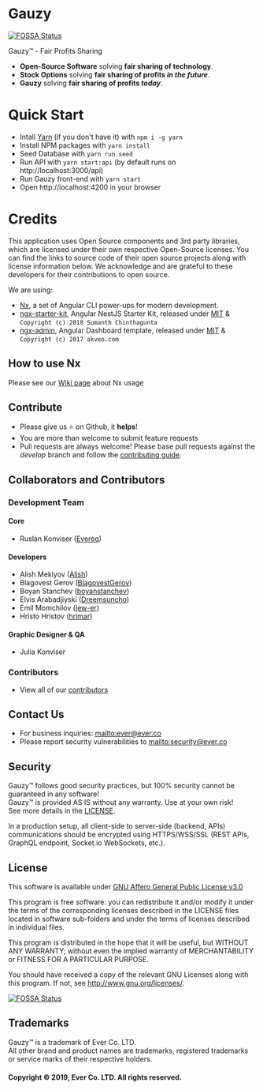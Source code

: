 # Gauzy

[![FOSSA Status](https://app.fossa.io/api/projects/git%2Bgithub.com%2Fever-co%2Fgauzy.svg?type=shield)](https://app.fossa.io/projects/git%2Bgithub.com%2Fever-co%2Fgauzy?ref=badge_shield)

Gauzy™ - Fair Profits Sharing

- **Open-Source Software** solving **fair sharing of technology**.
- **Stock Options** solving **fair sharing of profits _in the future_**.
- **Gauzy** solving **fair sharing of profits _today_**.

# Quick Start

- Intall [Yarn](https://github.com/yarnpkg/yarn) (if you don't have it) with `npm i -g yarn`
- Install NPM packages with `yarn install`
- Seed Database with `yarn run seed`
- Run API with `yarn start:api` (by default runs on http://localhost:3000/api)
- Run Gauzy front-end with `yarn start`
- Open http://localhost:4200 in your browser

# Credits

This application uses Open Source components and 3rd party libraries, which are licensed under their own respective Open-Source licenses. You can find the links to source code of their open source projects along with license information below. We acknowledge and are grateful to these developers for their contributions to open source.

We are using:
- [Nx](https://nx.dev), a set of Angular CLI power-ups for modern development.
- [ngx-starter-kit](https://github.com/xmlking/ngx-starter-kit), Angular NestJS Starter Kit, released under [MIT](https://github.com/xmlking/ngx-starter-kit/blob/develop/LICENSE) & `Copyright (c) 2018 Sumanth Chinthagunta`
- [ngx-admin](https://github.com/akveo/ngx-admin), Angular Dashboard template, released under [MIT](https://github.com/akveo/ngx-admin/blob/master/LICENSE) & `Copyright (c) 2017 akveo.com`

## How to use Nx

Please see our [Wiki page](https://github.com/ever-co/gauzy/wiki/How-to-use-Nx) about Nx usage

## Contribute

-   Please give us :star: on Github, it **helps**!
-   You are more than welcome to submit feature requests
-   Pull requests are always welcome! Please base pull requests against the _develop_ branch and follow the [contributing guide](.github/CONTRIBUTING.md).

## Collaborators and Contributors

### Development Team

#### Core

-   Ruslan Konviser ([Evereq](https://github.com/evereq))

#### Developers

-   Alish Meklyov ([Alish](https://github.com/AlishMekliov931))
-   Blagovest Gerov ([BlagovestGerov](https://github.com/BlagovestGerov))
-   Boyan Stanchev ([boyanstanchev](https://github.com/boyanstanchev))
-   Elvis Arabadjiyski ([Dreemsuncho](https://github.com/Dreemsuncho))
-   Emil Momchilov ([jew-er](https://github.com/jew-er))
-   Hristo Hristov ([hrimar](https://github.com/hrimar))

#### Graphic Designer & QA

-   Julia Konviser

### Contributors

-   View all of our [contributors](https://github.com/ever-co/gauzy/graphs/contributors)

## Contact Us

-   For business inquiries: <mailto:ever@ever.co>
-   Please report security vulnerabilities to <mailto:security@ever.co>

## Security

Gauzy™ follows good security practices, but 100% security cannot be guaranteed in any software!  
Gauzy™ is provided AS IS without any warranty. Use at your own risk!  
See more details in the [LICENSE](LICENSE).

In a production setup, all client-side to server-side (backend, APIs) communications should be encrypted using HTTPS/WSS/SSL (REST APIs, GraphQL endpoint, Socket.io WebSockets, etc.).

## License

This software is available under [GNU Affero General Public License v3.0](https://www.gnu.org/licenses/agpl-3.0.txt)

This program is free software: you can redistribute it and/or modify it under the terms of the corresponding licenses described in the LICENSE files located in software sub-folders and under the terms of licenses described in individual files.

This program is distributed in the hope that it will be useful, but WITHOUT ANY WARRANTY; without even the implied warranty of MERCHANTABILITY or FITNESS FOR A PARTICULAR PURPOSE.

You should have received a copy of the relevant GNU Licenses along with this program. If not, see http://www.gnu.org/licenses/.

[![FOSSA Status](https://app.fossa.io/api/projects/git%2Bgithub.com%2Fever-co%2Fgauzy.svg?type=large)](https://app.fossa.io/projects/git%2Bgithub.com%2Fever-co%2Fgauzy?ref=badge_large)

## Trademarks

Gauzy™ is a trademark of Ever Co. LTD.  
All other brand and product names are trademarks, registered trademarks or service marks of their respective holders.

#### Copyright © 2019, Ever Co. LTD. All rights reserved.

